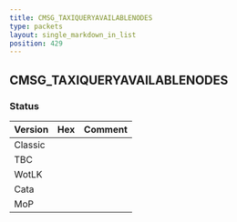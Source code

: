 ```yaml
---
title: CMSG_TAXIQUERYAVAILABLENODES
type: packets
layout: single_markdown_in_list
position: 429
---
```


## CMSG_TAXIQUERYAVAILABLENODES

### Status

Version | Hex | Comment
---------- | ---------- | ---------- 
Classic |  |  
TBC |  |  
WotLK |  |  
Cata |  |  
MoP |  |  